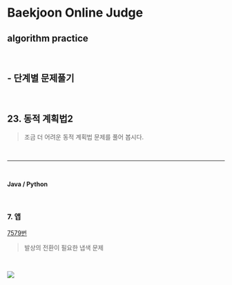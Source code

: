 # Baekjoon Online Judge

## algorithm practice
<br>

## - 단계별 문제풀기
<br>

## 23. 동적 계획법2

> 조금 더 어려운 동적 계획법 문제를 풀어 봅시다.

<br>

---

<br>

**Java / Python**

<br>

### 7. 앱
[7579번](https://www.acmicpc.net/problem/7579) 
> 발상의 전환이 필요한 냅색 문제

<br>

![](https://images.velog.io/images/jini_eun/post/7fa6e1fd-8255-425b-85f6-a52a1f91c38a/6DE3799F-7377-48FA-8F6C-C29788B5258C_1_105_c.jpeg)

<br>
